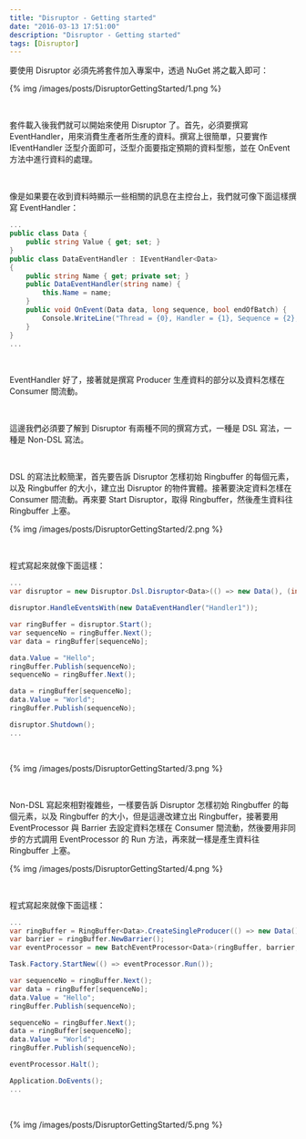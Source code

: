 ```yaml
---
title: "Disruptor - Getting started"
date: "2016-03-13 17:51:00"
description: "Disruptor - Getting started"
tags: [Disruptor]
---
```



要使用 Disruptor 必須先將套件加入專案中，透過 NuGet 將之載入即可：  

<!-- More -->

{% img /images/posts/DisruptorGettingStarted/1.png %}

<br/>


套件載入後我們就可以開始來使用 Disruptor 了。首先，必須要撰寫 EventHandler，用來消費生產者所生產的資料。撰寫上很簡單，只要實作 IEventHandler 泛型介面即可，泛型介面要指定預期的資料型態，並在 OnEvent 方法中進行資料的處理。  

<br/>


像是如果要在收到資料時顯示一些相關的訊息在主控台上，我們就可像下面這樣撰寫 EventHandler：  

```c#
... 
public class Data { 
    public string Value { get; set; } 
} 
public class DataEventHandler : IEventHandler<Data> 
{ 
    public string Name { get; private set; } 
    public DataEventHandler(string name) { 
        this.Name = name; 
    } 
    public void OnEvent(Data data, long sequence, bool endOfBatch) { 
        Console.WriteLine("Thread = {0}, Handler = {1}, Sequence = {2}, Value = {3}", Thread.CurrentThread.ManagedThreadId.ToString(), this.Name, sequence, data.Value); 
    } 
} 
...
```

<br/>


EventHandler 好了，接著就是撰寫 Producer 生產資料的部分以及資料怎樣在 Consumer 間流動。  

<br/>


這邊我們必須要了解到 Disruptor 有兩種不同的撰寫方式，一種是 DSL 寫法，一種是 Non-DSL 寫法。  

<br/>


DSL 的寫法比較簡潔，首先要告訴 Disruptor 怎樣初始 Ringbuffer 的每個元素，以及 Ringbuffer 的大小，建立出 Disruptor 的物件實體。接著要決定資料怎樣在 Consumer 間流動。再來要 Start Disruptor，取得 Ringbuffer，然後產生資料往 Ringbuffer 上塞。  

{% img /images/posts/DisruptorGettingStarted/2.png %}

<br/>


程式寫起來就像下面這樣：  

```c#
... 
var disruptor = new Disruptor.Dsl.Disruptor<Data>(() => new Data(), (int)Math.Pow(2,4), TaskScheduler.Default); 

disruptor.HandleEventsWith(new DataEventHandler("Handler1")); 

var ringBuffer = disruptor.Start(); 
var sequenceNo = ringBuffer.Next(); 
var data = ringBuffer[sequenceNo]; 

data.Value = "Hello"; 
ringBuffer.Publish(sequenceNo); 
sequenceNo = ringBuffer.Next(); 

data = ringBuffer[sequenceNo]; 
data.Value = "World"; 
ringBuffer.Publish(sequenceNo); 

disruptor.Shutdown(); 
...
```

<br/>


{% img /images/posts/DisruptorGettingStarted/3.png %}

<br/>


Non-DSL 寫起來相對複雜些，一樣要告訴 Disruptor 怎樣初始 Ringbuffer 的每個元素，以及 Ringbuffer 的大小，但是這邊改建立出 Ringbuffer，接著要用 EventProcessor 與 Barrier 去設定資料怎樣在 Consumer 間流動，然後要用非同步的方式調用 EventProcessor 的 Run 方法，再來就一樣是產生資料往 Ringbuffer 上塞。  

{% img /images/posts/DisruptorGettingStarted/4.png %}

<br/>


程式寫起來就像下面這樣：  

```c#
... 
var ringBuffer = RingBuffer<Data>.CreateSingleProducer(() => new Data(), (int)Math.Pow(2, 4)); 
var barrier = ringBuffer.NewBarrier(); 
var eventProcessor = new BatchEventProcessor<Data>(ringBuffer, barrier, new DataEventHandler("Handler1")); 

Task.Factory.StartNew(() => eventProcessor.Run()); 

var sequenceNo = ringBuffer.Next(); 
var data = ringBuffer[sequenceNo]; 
data.Value = "Hello"; 
ringBuffer.Publish(sequenceNo); 

sequenceNo = ringBuffer.Next(); 
data = ringBuffer[sequenceNo]; 
data.Value = "World"; 
ringBuffer.Publish(sequenceNo); 

eventProcessor.Halt(); 

Application.DoEvents(); 
...
```

<br/>


{% img /images/posts/DisruptorGettingStarted/5.png %}

<br/>
